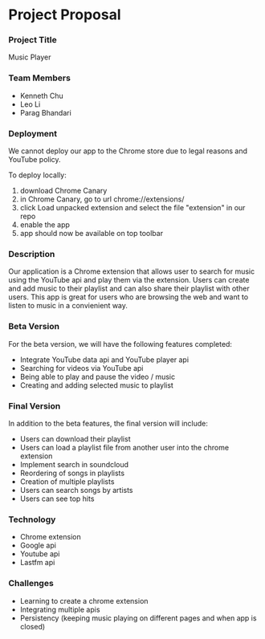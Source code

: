 # Project Proposal

### Project Title
Music Player

### Team Members
- Kenneth Chu
- Leo Li
- Parag Bhandari

### Deployment
We cannot deploy our app to the Chrome store due to legal reasons and YouTube policy.

To deploy locally:
1. download Chrome Canary
2. in Chrome Canary, go to url chrome://extensions/
3. click Load unpacked extension and select the file "extension" in our repo
4. enable the app
5. app should now be available on top toolbar

### Description
Our application is a Chrome extension that allows user to search for music using the YouTube api and play them via the extension.
Users can create and add music to their playlist and can also share their playlist with other users. 
This app is great for users who are browsing the web and want to listen to music in a convienient way.

### Beta Version
For the beta version, we will have the following features completed:
- Integrate YouTube data api and YouTube player api
- Searching for videos via YouTube api
- Being able to play and pause the video / music
- Creating and adding selected music to playlist

### Final Version
In addition to the beta features, the final version will include:
- Users can download their playlist
- Users can load a playlist file from another user into the chrome extension
- Implement search in soundcloud
- Reordering of songs in playlists
- Creation of multiple playlists
- Users can search songs by artists
- Users can see top hits

### Technology
- Chrome extension
- Google api
- Youtube api
- Lastfm api

### Challenges
- Learning to create a chrome extension
- Integrating multiple apis
- Persistency (keeping music playing on different pages and when app is closed)
